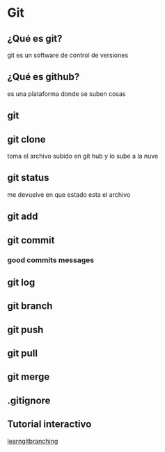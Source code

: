 # Git

## ¿Qué es git?

git es un software de control de versiones

## ¿Qué es github?
es una plataforma donde se suben cosas
## git 

## git clone
toma el archivo subido en git hub y lo sube a la nuve

## git status
me devuelve en que estado esta el archivo

## git add

## git commit

### good commits messages

## git log

## git branch

## git push

## git pull

## git merge

## .gitignore

## Tutorial interactivo

[learngitbranching](https://learngitbranching.js.org/)
